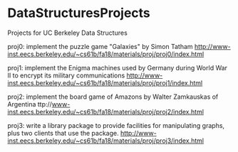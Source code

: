 # DataStructuresProjects
Projects for UC Berkeley Data Structures 

proj0: implement the puzzle game "Galaxies" by Simon Tatham
http://www-inst.eecs.berkeley.edu/~cs61b/fa18/materials/proj/proj0/index.html

proj1: implement the Enigma machines used by Germany during World War II to encrypt its military communications
http://www-inst.eecs.berkeley.edu/~cs61b/fa18/materials/proj/proj1/index.html

proj2: implement the board game of Amazons by Walter Zamkauskas of Argentina
ttp://www-inst.eecs.berkeley.edu/~cs61b/fa18/materials/proj/proj2/index.html

proj3: write a library package to provide facilities for manipulating graphs, plus two clients that use the package.
http://www-inst.eecs.berkeley.edu/~cs61b/fa18/materials/proj/proj3/index.html

